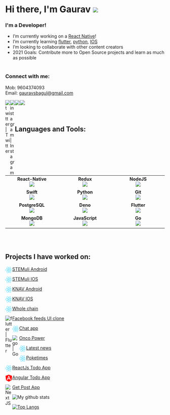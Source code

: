 # Hi there, I'm Gaurav <img src="https://raw.githubusercontent.com/MartinHeinz/MartinHeinz/master/wave.gif" width="30px">

### I'm a Developer!
- I’m currently working on a [React Native](https://reactnative.dev/)!
- I’m currently learning [flutter](https://flutter.dev/), [python](https://www.python.org/), [IOS](https://developer.apple.com/library/archive/referencelibrary/GettingStarted/DevelopiOSAppsSwift/)
- I’m looking to collaborate with other content creators
- 2021 Goals: Contribute more to Open Source projects and learn as much as possible
 <br/> <br/>

### Connect with me:
Mob: 9604374093
<br />
Email: gauravsbagul@gmail.com

[<img src='https://upload.wikimedia.org/wikipedia/commons/thumb/4/40/HackerRank_Icon-1000px.png/240px-HackerRank_Icon-1000px.png' height='25'>](https://www.hackerrank.com/gauravsbagul/)[<img src='https://cdn.worldvectorlogo.com/logos/linkedin-icon-2.svg' height='25'>](https://www.linkedin.com/in/gauravsbagul/)
[<img align="left" alt="twitter | Twitter" width="3%" src="https://seeklogo.com/images/T/twitter-logo-A84FE9258E-seeklogo.com.png" />](http://twitter.com/gauravsbagul/)
[<img align="left" alt="instagram | Instagram" width="3%" src="https://cdn.worldvectorlogo.com/logos/instagram-2-1.svg" />](https://www.instagram.com/gauravsbagul/)

<br />

## Languages and Tools:

<br>
<table>
<tbody>
<tr>
<td align="center" width="20%">
<span><b><center>React-Native</center></b></span> 
<img src="https://img.icons8.com/nolan/48/react-native.png"/>
</td>

<td align="center" width="20%">
<span><b><center>Redux</center></b></span> 
<img src="https://img.icons8.com/color/48/000000/redux.png"/>
</td>

<td align="center" width="20%">
<span><b><center>NodeJS</center></b></span> 
<img src="https://img.icons8.com/color/48/000000/nodejs.png"/>
</td>
</tr>

<tr>
<td align="center" width="20%">
<span><b><center>Swift</center></b></span> 
<img src="https://img.icons8.com/fluent/48/000000/swift.png"/>
</td>

<td align="center" width="20%">
<span><b><center>Python</center></b></span> 
<img src="https://img.icons8.com/color/48/000000/python.png"/>
</td>

<td align="center" width="20%">
<span><b><center>Git</center></b></span> 
<img src="https://img.icons8.com/color/48/000000/git.png"/>
</td>
</tr>

<tr>
<td align="center" width="20%">
<span><b><center>PostgreSQL</center></b></span> 
<img src="https://img.icons8.com/color/48/000000/postgreesql.png"/>
</td>

<td align="center" width="20%">
<span><b><center>Deno</center></b></span> 
<img height=50px src="https://deno.land/images/icons/apple-touch-icon-180x180.png"> 
</td>



<td align="center" width="20%">
<span><b><center>Flutter</center></b></span> 
<img src="https://img.icons8.com/color/48/000000/flutter.png"/>
</td>
</tr>

<tr>
<td align="center" width="20%">
<span><b><center>MongoDB</center></b></span> 
<img src="https://img.icons8.com/color/48/000000/mongodb.png"/>
</td>

<td align="center" width="20%">
<span><b><center>JavaScript</center></b></span> 
<img src="https://img.icons8.com/color/48/000000/javascript.png"/>
</td>

<td align="center" width="20%">
<span><b><center>Go</center></b></span> 
<img src="https://img.icons8.com/color/48/000000/golang.png"/>
</td>
</tr>

</tbody>
</table>

<br />
<br />


## Projects I have worked on:

  [<img align="left" alt="react-native | React-native" width="22px" src="https://github.com/gauravsbagul/gauravsbagul/blob/master/assets/reactjs.svg" /> STEMuli Android](https://play.google.com/store/apps/details?id=com.stemuli&hl=en_US)

  [<img align="left" alt="react-native | React-native" width="22px" src="https://github.com/gauravsbagul/gauravsbagul/blob/master/assets/reactjs.svg" /> STEMuli IOS](https://apps.apple.com/us/app/stemuli/id1483444831)

  [<img align="left" alt="react-native | React-native" width="22px" src="https://github.com/gauravsbagul/gauravsbagul/blob/master/assets/reactjs.svg" /> KNAV Android](https://play.google.com/store/apps/details?id=com.knav)

  [<img align="left" alt="react-native | React-native" width="22px" src="https://github.com/gauravsbagul/gauravsbagul/blob/master/assets/reactjs.svg" /> KNAV IOS](https://apps.apple.com/us/app/grow-your-business/id1481198319)

  [<img align="left" alt="react-native | React Js" width="22px" src="https://github.com/gauravsbagul/gauravsbagul/blob/master/assets/reactjs.svg" /> Whole chain](https://dashboard.wholechain.com/)

  [<img align="left" alt="flutter | Flutter" width="22px" src="https://cdn.worldvectorlogo.com/logos/flutter.svg" /> Facebook feeds UI clone](https://gauravsbagul.github.io/#/)

   [<img align="left" alt="react-native | React Js" width="22px" src="assets/reactjs.svg" /> Chat app](https://node-realtime-chat-app-gb.herokuapp.com/)

  [<img align="left" alt="go | Go" width="22px" src="https://upload.wikimedia.org/wikipedia/commons/0/05/Go_Logo_Blue.svg" /> Onco Power](https://www.oncopower.org/)

  [<img align="left" alt="react-native | React Js" width="22px" src="https://github.com/gauravsbagul/gauravsbagul/blob/master/assets/reactjs.svg" /> Latest news](https://voice-command-news-app.herokuapp.com/)

  [<img align="left" alt="react-native | React Js" width="22px" src="https://github.com/gauravsbagul/gauravsbagul/blob/master/assets/reactjs.svg" /> Poketimes](https://poketimes-app.herokuapp.com/)

  [<img align="left" alt="react-native | React Js" width="22px" src="https://github.com/gauravsbagul/gauravsbagul/blob/master/assets/reactjs.svg" /> ReactJs Todo App](https://reactjstodoapp.herokuapp.com/)

  [<img align="left" alt="Angular" width="22px" src="https://github.com/gauravsbagul/gauravsbagul/blob/master/assets/angular.svg" /> Angular Todo App]( https://angular-todo-app-crash-course.netlify.app/)

  [<img align="left" alt="Next JS" width="22px" src="https://cdn.worldvectorlogo.com/logos/next-js.svg" /> Get Post App]( https://react-nextjs-crash-course-94wrmfnr1-gauravsbagul.vercel.app/)


![My github stats](https://github-readme-stats.vercel.app/api?username=gauravsbagul&show_icons=true&theme=dracula&count_private=true)

[![Top Langs](https://github-readme-stats.vercel.app/api/top-langs/?username=gauravsbagul&theme=dracula&layout=compact)](https://github.com/anuraghazra/github-readme-stats)